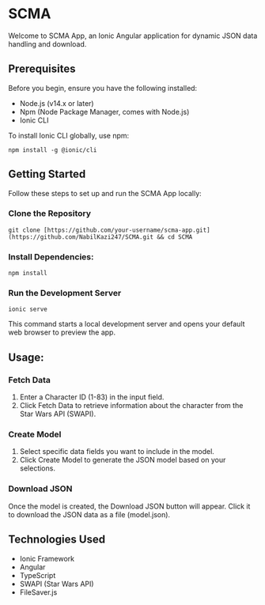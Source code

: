 # **SCMA**

Welcome to SCMA App, an Ionic Angular application for dynamic JSON data handling and download.

## **Prerequisites**
Before you begin, ensure you have the following installed:

- Node.js (v14.x or later)
- Npm (Node Package Manager, comes with Node.js)
- Ionic CLI

To install Ionic CLI globally, use npm:

```
npm install -g @ionic/cli
```

## **Getting Started**
Follow these steps to set up and run the SCMA App locally:

### **Clone the Repository**
```
git clone [https://github.com/your-username/scma-app.git](https://github.com/NabilKazi247/SCMA.git && cd SCMA
```

### **Install Dependencies:**
```
npm install
```
### **Run the Development Server**

```
ionic serve
```
This command starts a local development server and opens your default web browser to preview the app.

## **Usage:**
### **Fetch Data**
1. Enter a Character ID (1-83) in the input field.
2. Click Fetch Data to retrieve information about the character from the Star Wars API (SWAPI).

### **Create Model**
1. Select specific data fields you want to include in the model.
2. Click Create Model to generate the JSON model based on your selections.

### **Download JSON**
Once the model is created, the Download JSON button will appear.
Click it to download the JSON data as a file (model.json).

## **Technologies Used**
- Ionic Framework
- Angular
- TypeScript
- SWAPI (Star Wars API)
- FileSaver.js


